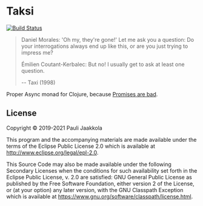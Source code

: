 # Taksi

[![Build Status](https://img.shields.io/github/workflow/status/nilern/taksi/Run%20tests.svg)](https://github.com/nilern/taksi/actions)

> Daniel Morales: 'Oh my, they're gone!' Let me ask you a question: Do your interrogations always end up like this,
> or are you just trying to impress me?
>
> Émilien Coutant-Kerbalec: But no! I usually get to ask at least one question.
>
> -- Taxi (1998)

Proper Async monad for Clojure, because [Promises are bad](https://medium.com/@avaq/broken-promises-2ae92780f33).

## License

Copyright © 2019-2021 Pauli Jaakkola

This program and the accompanying materials are made available under the
terms of the Eclipse Public License 2.0 which is available at
http://www.eclipse.org/legal/epl-2.0.

This Source Code may also be made available under the following Secondary
Licenses when the conditions for such availability set forth in the Eclipse
Public License, v. 2.0 are satisfied: GNU General Public License as published by
the Free Software Foundation, either version 2 of the License, or (at your
option) any later version, with the GNU Classpath Exception which is available
at https://www.gnu.org/software/classpath/license.html.
